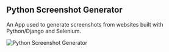 Python Screenshot Generator
--------

An App used to generate screenshots from websites built with Python/Django and Selenium.

![Python Screenshot Generator](/static/img/python_screenshot_generator.png)
